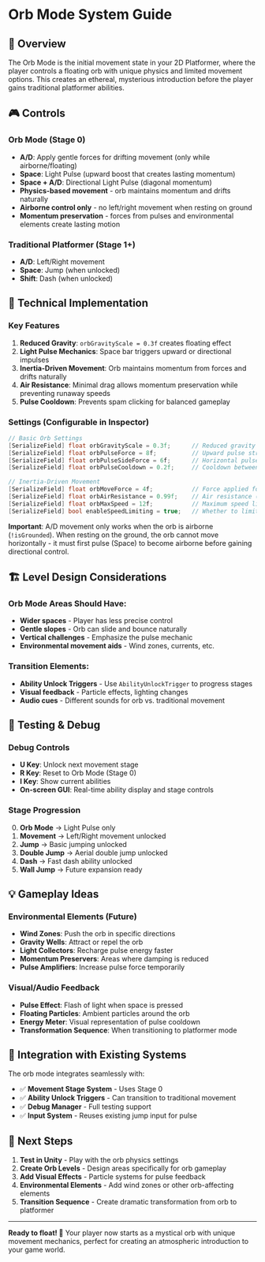 # Orb Mode System Guide

## 🌟 Overview
The Orb Mode is the initial movement state in your 2D Platformer, where the player controls a floating orb with unique physics and limited movement options. This creates an ethereal, mysterious introduction before the player gains traditional platformer abilities.

## 🎮 Controls

### Orb Mode (Stage 0)
- **A/D**: Apply gentle forces for drifting movement (only while airborne/floating)
- **Space**: Light Pulse (upward boost that creates lasting momentum)  
- **Space + A/D**: Directional Light Pulse (diagonal momentum)
- **Physics-based movement** - orb maintains momentum and drifts naturally
- **Airborne control only** - no left/right movement when resting on ground
- **Momentum preservation** - forces from pulses and environmental elements create lasting motion

### Traditional Platformer (Stage 1+)  
- **A/D**: Left/Right movement
- **Space**: Jump (when unlocked)
- **Shift**: Dash (when unlocked)

## 🔧 Technical Implementation

### Key Features
1. **Reduced Gravity**: `orbGravityScale = 0.3f` creates floating effect
2. **Light Pulse Mechanics**: Space bar triggers upward or directional impulses
3. **Inertia-Driven Movement**: Orb maintains momentum from forces and drifts naturally
4. **Air Resistance**: Minimal drag allows momentum preservation while preventing runaway speeds
5. **Pulse Cooldown**: Prevents spam clicking for balanced gameplay

### Settings (Configurable in Inspector)
```csharp
// Basic Orb Settings
[SerializeField] float orbGravityScale = 0.3f;      // Reduced gravity for floating
[SerializeField] float orbPulseForce = 8f;          // Upward pulse strength  
[SerializeField] float orbPulseSideForce = 6f;      // Horizontal pulse strength
[SerializeField] float orbPulseCooldown = 0.2f;     // Cooldown between pulses

// Inertia-Driven Movement
[SerializeField] float orbMoveForce = 4f;           // Force applied for A/D movement (airborne only)
[SerializeField] float orbAirResistance = 0.99f;    // Air resistance (0.99 = very little drag)  
[SerializeField] float orbMaxSpeed = 12f;           // Maximum speed limit
[SerializeField] bool enableSpeedLimiting = true;   // Whether to limit maximum speed
```

**Important**: A/D movement only works when the orb is airborne (`!isGrounded`). When resting on the ground, the orb cannot move horizontally - it must first pulse (Space) to become airborne before gaining directional control.

## 🏗️ Level Design Considerations

### Orb Mode Areas Should Have:
- **Wider spaces** - Player has less precise control
- **Gentle slopes** - Orb can slide and bounce naturally  
- **Vertical challenges** - Emphasize the pulse mechanic
- **Environmental movement aids** - Wind zones, currents, etc.

### Transition Elements:
- **Ability Unlock Triggers** - Use `AbilityUnlockTrigger` to progress stages
- **Visual feedback** - Particle effects, lighting changes
- **Audio cues** - Different sounds for orb vs. traditional movement

## 🧪 Testing & Debug

### Debug Controls
- **U Key**: Unlock next movement stage
- **R Key**: Reset to Orb Mode (Stage 0)
- **I Key**: Show current abilities
- **On-screen GUI**: Real-time ability display and stage controls

### Stage Progression
0. **Orb Mode** → Light Pulse only
1. **Movement** → Left/Right movement unlocked
2. **Jump** → Basic jumping unlocked  
3. **Double Jump** → Aerial double jump unlocked
4. **Dash** → Fast dash ability unlocked
5. **Wall Jump** → Future expansion ready

## 💡 Gameplay Ideas

### Environmental Elements (Future)
- **Wind Zones**: Push the orb in specific directions
- **Gravity Wells**: Attract or repel the orb
- **Light Collectors**: Recharge pulse energy faster
- **Momentum Preservers**: Areas where damping is reduced
- **Pulse Amplifiers**: Increase pulse force temporarily

### Visual/Audio Feedback
- **Pulse Effect**: Flash of light when space is pressed
- **Floating Particles**: Ambient particles around the orb
- **Energy Meter**: Visual representation of pulse cooldown
- **Transformation Sequence**: When transitioning to platformer mode

## 🔗 Integration with Existing Systems

The orb mode integrates seamlessly with:
- ✅ **Movement Stage System** - Uses Stage 0 
- ✅ **Ability Unlock Triggers** - Can transition to traditional movement
- ✅ **Debug Manager** - Full testing support
- ✅ **Input System** - Reuses existing jump input for pulse

## 🚀 Next Steps

1. **Test in Unity** - Play with the orb physics settings
2. **Create Orb Levels** - Design areas specifically for orb gameplay
3. **Add Visual Effects** - Particle systems for pulse feedback
4. **Environmental Elements** - Add wind zones or other orb-affecting elements
5. **Transition Sequence** - Create dramatic transformation from orb to platformer

---

**Ready to float! 🌟** Your player now starts as a mystical orb with unique movement mechanics, perfect for creating an atmospheric introduction to your game world.